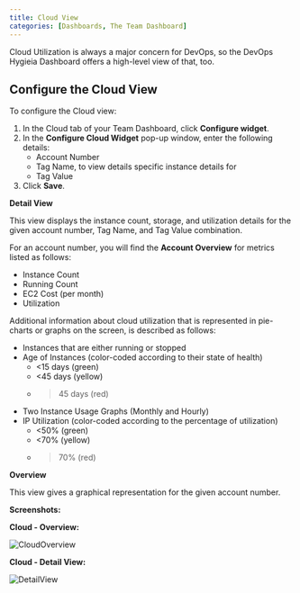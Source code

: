 ```yaml
---
title: Cloud View
categories: [Dashboards, The Team Dashboard]
---
```


Cloud Utilization is always a major concern for DevOps, so the DevOps Hygieia Dashboard offers a high-level view of that, too. 

## Configure the Cloud View

To configure the Cloud view:

1. In the Cloud tab of your Team Dashboard, click **Configure widget**.
2. In the **Configure Cloud Widget** pop-up window, enter the following details:
   - Account Number 
   - Tag Name, to view details specific instance details for 
   - Tag Value
3. Click **Save**. 
 
**Detail View** 
 
This view displays the instance count, storage, and utilization details for the given account number, Tag Name, and Tag Value combination.

For an account number, you will find the **Account Overview** for metrics listed as follows:

- Instance Count
- Running Count
- EC2 Cost (per month)
- Utilization

Additional information about cloud utilization that is represented in pie-charts or graphs on the screen, is described as follows:

- Instances that are either running or stopped
- Age of Instances (color-coded according to their state of health) 
  -	<15 days (green)
  -	<45 days (yellow) 
  -	>45 days (red)
- Two Instance Usage Graphs (Monthly and Hourly) 
- IP Utilization (color-coded according to the percentage of utilization)
  - <50% (green)
  - <70% (yellow)
  - >70% (red)

**Overview**

This view gives a graphical representation for the given account number. 

**Screenshots:**

**Cloud - Overview:**

![CloudOverview](https://hygieia.github.io/Hygieia/media/images/Screenshots/Cloud-Overview.png)

**Cloud - Detail View:**

![DetailView](https://hygieia.github.io/Hygieia/media/images/Screenshots/Cloud-Detail.png)
